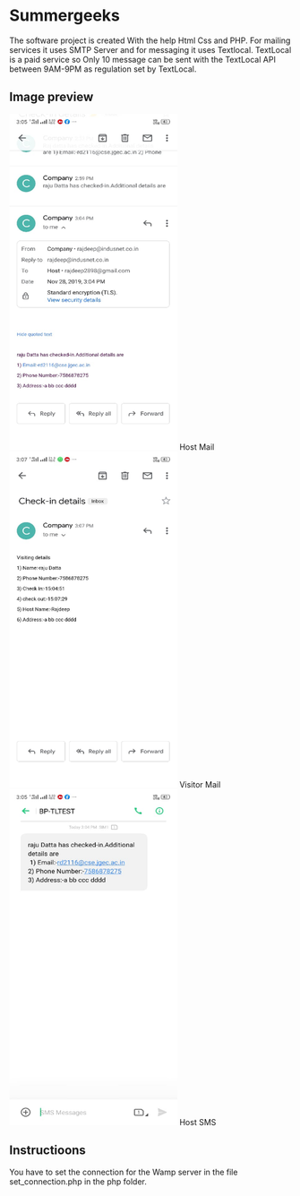 # Summergeeks

The software project is created With the help Html Css and PHP.
For mailing services it uses SMTP Server and for messaging it uses Textlocal.
TextLocal is a paid service so Only 10 message can be sent with the TextLocal API between 9AM-9PM as regulation set by TextLocal.

## Image preview

<img src="https://github.com/rajdeep2898/summergeeks/blob/master/img/Host%20mail.jpeg" width="300" height="600">
Host Mail
<img src="https://github.com/rajdeep2898/summergeeks/blob/master/img/visitor%20mail.jpeg" width="300" height="600">
Visitor Mail
<img src="https://github.com/rajdeep2898/summergeeks/blob/master/img/Host%20sms.jpeg" width="300" height="600">
Host SMS

## Instructioons

You have to set the connection for the Wamp server in the file set_connection.php in the php folder.